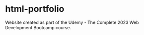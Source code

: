 # html-portfolio
Website created as part of the Udemy - The Complete 2023 Web Development Bootcamp course. 
